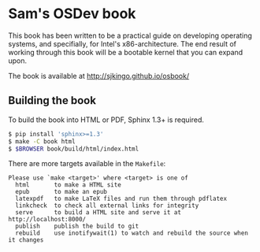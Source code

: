 # Sam's OSDev book

This book has been written to be a practical guide on developing operating
systems, and specifially, for Intel's x86-architecture. The end result of
working through this book will be a bootable kernel that you can expand upon.

The book is available at http://sjkingo.github.io/osbook/

## Building the book

To build the book into HTML or PDF, Sphinx 1.3+ is required.

```bash
$ pip install 'sphinx>=1.3'
$ make -C book html
$ $BROWSER book/build/html/index.html
```

There are more targets available in the `Makefile`:

```
Please use `make <target>' where <target> is one of
  html       to make a HTML site
  epub       to make an epub
  latexpdf   to make LaTeX files and run them through pdflatex
  linkcheck  to check all external links for integrity
  serve      to build a HTML site and serve it at http://localhost:8000/
  publish    publish the build to git
  rebuild    use inotifywait(1) to watch and rebuild the source when it changes
```
